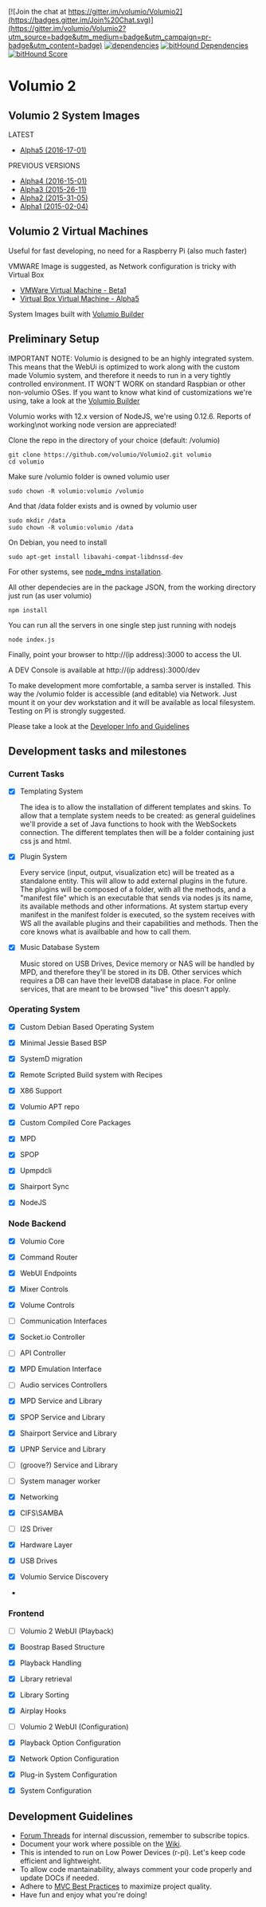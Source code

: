 [![Join the chat at https://gitter.im/volumio/Volumio2](https://badges.gitter.im/Join%20Chat.svg)](https://gitter.im/volumio/Volumio2?utm_source=badge&utm_medium=badge&utm_campaign=pr-badge&utm_content=badge)
[![dependencies](https://david-dm.org/volumio/Volumio2.svg)](https://david-dm.org/volumio/Volumio2)
[![bitHound Dependencies](https://www.bithound.io/github/volumio/Volumio2/badges/dependencies.svg)](https://www.bithound.io/github/volumio/Volumio2/master/dependencies/npm)
[![bitHound Score](https://www.bithound.io/github/volumio/Volumio2/badges/score.svg)](https://www.bithound.io/github/volumio/Volumio2)

# Volumio 2

## Volumio 2 System Images

LATEST
* [Alpha5 (2016-17-01)](http://updates.volumio.org/pi/volumio/0.814/Volumio0.814-2016-01-17PI.img.zip)

PREVIOUS VERSIONS
* [Alpha4 (2016-15-01)](http://updates.volumio.org/pi/volumio/0.809/Volumio0.809-2016-01-15PI.img.zip)
* [Alpha3 (2015-26-11)](http://updates.volumio.org/pi/volumio/0.957/Volumio0.957-2015-11-26PI.img.zip)
* [Alpha2 (2015-31-05)](https://volumio.org/wp-content/uploads/Volumio2/VolumioAlpha2-2015-05-31PI.img.zip)
* [Alpha1 (2015-02-04)](http://volumio.org/wp-content/uploads/Volumio2/Volumioalpha1-2015-02-04PI.img.zip)



## Volumio 2 Virtual Machines 

Useful for fast developing, no need for a Raspberry Pi (also much faster)

VMWARE Image is suggested, as Network configuration is tricky with Virtual Box 

* [VMWare Virtual Machine - Beta1](http://repo.volumio.org/Volumio2/DevTools/VolumioVM-VMWare.zip)
* [Virtual Box Virtual Machine - Alpha5](http://repo.volumio.org/Volumio2/DevTools/VolumioVM-VirtualBox.zip)



System Images built with [Volumio Builder](https://github.com/volumio/Build)

## Preliminary Setup

IMPORTANT NOTE:
Volumio is designed to be an highly integrated system. This means that the WebUi is optimized to work along with the custom made Volumio system, and therefore it needs to run in a very tightly controlled environment. IT WON'T WORK on standard Raspbian or other non-volumio OSes. If you want to know what kind of customizations we're using, take a look at the [Volumio Builder](https://github.com/volumio/Build)

Volumio works with 12.x version of NodeJS, we're using 0.12.6. Reports of working\not working node version are appreciated!

Clone the repo in the directory of your choice (default: /volumio)

```shell
git clone https://github.com/volumio/Volumio2.git volumio
cd volumio
```

Make sure /volumio folder is owned volumio user 

```shell
sudo chown -R volumio:volumio /volumio
```

And that /data folder exists and is owned by volumio user

```shell
sudo mkdir /data
sudo chown -R volumio:volumio /data
```

On Debian, you need to install

```shell
sudo apt-get install libavahi-compat-libdnssd-dev
```
For other systems, see [node_mdns installation](https://github.com/agnat/node_mdns#installation).

All other dependecies are in the package JSON, from the working directory just run (as user volumio)

```shell
npm install
```

You can run all the servers in one single step just running with nodejs

```shell
node index.js
```

Finally, point your browser to http://(ip address):3000 to access the UI.

A DEV Console is available at http://(ip address):3000/dev

To make development more comfortable, a samba server is installed. This way the /volumio folder is accessible (and editable) via Network. Just mount it on your dev workstation and it will be available as local filesystem.
Testing on PI is strongly suggested.

Please take a look at the [Developer Info and Guidelines](https://github.com/volumio/Volumio2/wiki/Setting-Up-a-Dev-Environment)

## Development tasks and milestones

### Current Tasks

- [X] Templating System

    The idea is to allow the installation of different templates and skins. To allow that a template system needs to be created: as general guidelines we'll provide a set of Java functions to hook with the WebSockets connection. The different templates then will be a folder containing just css js and html.

- [X] Plugin System

    Every service (input, output, visualization etc) will be treated as a standalone entity. This will allow to add external plugins in the future. The plugins will be composed of a folder, with all the methods, and a "manifest file" which is an executable that sends via nodes js its name, its available methods and other informations. At system startup every manifest in the manifest folder is executed, so the system receives with WS all the available plugins and their capabilities and methods.  Then the core knows what is availbable and how to call them. 

- [X] Music Database System

    Music stored on USB Drives, Device memory or NAS will be handled by MPD, and therefore they'll be stored in its DB. Other services which requires a DB can have their levelDB database in place. For online services, that are meant to be browsed "live" this doesn't apply.

### Operating System

- [X] Custom Debian Based Operating System
 - [X] Minimal Jessie Based BSP
 - [X] SystemD migration
 - [X] Remote Scripted Build system with Recipes
 - [X] X86 Support
 - [X] Volumio APT repo

- [X] Custom Compiled Core Packages
 - [X] MPD
 - [X] SPOP
 - [X] Upmpdcli
 - [X] Shairport Sync
 - [X] NodeJS

### Node Backend

- [X] Volumio Core
 - [X] Command Router
 - [X] WebUI Endpoints
 - [X] Mixer Controls
 - [X] Volume Controls
 
- [ ] Communication Interfaces 
 - [X] Socket.io Controller
 - [ ] API Controller 
 - [X] MPD Emulation Interface

- [ ] Audio services Controllers
 - [X] MPD Service and Library
 - [X] SPOP Service and Library
 - [X] Shairport Service and Library
 - [X] UPNP Service and Library
 - [ ] \(groove?\) Service and Library

- [ ] System manager worker
 - [X] Networking
 - [X] CIFS\SAMBA
 - [ ] I2S Driver
 - [X] Hardware Layer
 - [X] USB Drives
 - [X] Volumio Service Discovery 
 - 
### Frontend

- [ ] Volumio 2 WebUI (Playback)
 - [X] Boostrap Based Structure
 - [X] Playback Handling
 - [X] Library retrieval
 - [X] Library Sorting 
 - [X] Airplay Hooks

- [ ] Volumio 2 WebUI (Configuration)
 - [X] Playback Option Configuration
 - [X] Network Option Configuration
 - [X] Plug-in System Configuration
 - [X] System Configuration

## Development Guidelines

* [Forum Threads](http://volumio.org/forum/discussion-t2098-10.html) for internal discussion, remember to subscribe topics.
* Document your work where possible on the [Wiki](https://github.com/volumio/Volumio2/wiki).
* This is intended to run on Low Power Devices (r-pi). Let's keep code efficient and lightweight.
* To allow code mantainability, always comment your code properly and update DOCs if needed.
* Adhere to [MVC Best Practices](http://www.yiiframework.com/doc/guide/1.1/en/basics.best-practices) to maximize project quality.
* Have fun and enjoy what you're doing!
